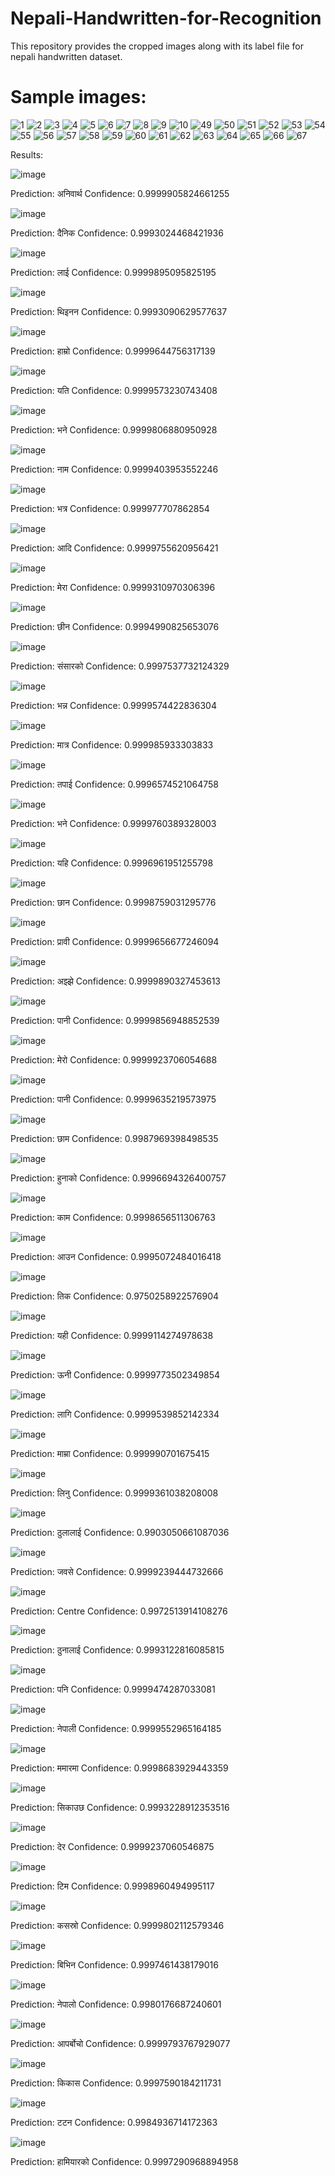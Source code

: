 # Nepali-Handwritten-for-Recognition

This repository provides the cropped images along with its label file for nepali handwritten dataset.

# Sample images:

![1](https://user-images.githubusercontent.com/99968233/231127471-4da5014a-113d-476e-9ee6-4dce754c3e40.jpg)
![2](https://user-images.githubusercontent.com/99968233/231127479-1813038e-5920-4055-871b-32783ac1b09d.jpg)
![3](https://user-images.githubusercontent.com/99968233/231127482-63898fa6-accb-451b-b534-76037f595aeb.jpg)
![4](https://user-images.githubusercontent.com/99968233/231127487-8604df08-460c-4f31-8903-c7f2f3e82ca5.jpg)
![5](https://user-images.githubusercontent.com/99968233/231127488-7bd5c88c-185b-4169-88c3-44928dc757de.jpg)
![6](https://user-images.githubusercontent.com/99968233/231127494-a4e67585-427d-4b2f-9827-c5141c362161.jpg)
![7](https://user-images.githubusercontent.com/99968233/231127498-1e3db845-d4d0-4d4b-a461-39bbb3965025.jpg)
![8](https://user-images.githubusercontent.com/99968233/231127500-4c78c08a-cabd-4171-95d0-b97d29dd6ba1.jpg)
![9](https://user-images.githubusercontent.com/99968233/231127504-2f06b4b5-3fc1-4fb4-897a-cc48a83e928d.jpg)
![10](https://user-images.githubusercontent.com/99968233/231127506-8b2163d2-5118-47d1-b370-c56b25e959c0.jpg)
![49](https://user-images.githubusercontent.com/99968233/231127618-761cf93a-41d2-44b2-b8c0-7bcfa4c5b5d2.jpg)
![50](https://user-images.githubusercontent.com/99968233/231127627-ccb97ed2-f2d7-44b8-b310-4a498f00df5b.jpg)
![51](https://user-images.githubusercontent.com/99968233/231127631-0699b264-aea8-4f7c-a54c-2ee338e99212.jpg)
![52](https://user-images.githubusercontent.com/99968233/231127643-f1435b08-77d7-4443-87a2-0e5984452d92.jpg)
![53](https://user-images.githubusercontent.com/99968233/231127648-f4853680-252b-4315-9477-44df0579a827.jpg)
![54](https://user-images.githubusercontent.com/99968233/231127649-7124b009-7264-4ea1-baeb-4ec6e170f2bb.jpg)
![55](https://user-images.githubusercontent.com/99968233/231127653-83f038bf-6fa0-4ca4-9240-46a3c805bc8a.jpg)
![56](https://user-images.githubusercontent.com/99968233/231127659-1e5e650b-f682-4e72-851a-678cd38abfb2.jpg)
![57](https://user-images.githubusercontent.com/99968233/231127662-19334891-036b-4a18-becb-2c39ee319106.jpg)
![58](https://user-images.githubusercontent.com/99968233/231127667-dd3eb2e3-9123-48a1-b356-bf67a0c433fd.jpg)
![59](https://user-images.githubusercontent.com/99968233/231127672-ec4f7e6a-e943-4820-9387-3f964c347b8b.jpg)
![60](https://user-images.githubusercontent.com/99968233/231127677-51162cdf-273e-4ddb-bfdf-5f21aa3dc8da.jpg)
![61](https://user-images.githubusercontent.com/99968233/231127682-8f05ad4a-33e0-4c43-8789-89c321b40942.jpg)
![62](https://user-images.githubusercontent.com/99968233/231127690-a1b13005-b0f5-4332-bc06-fc551e3445eb.jpg)
![63](https://user-images.githubusercontent.com/99968233/231127695-ae7ca4b4-bdf0-418b-86c9-d26b9929b12b.jpg)
![64](https://user-images.githubusercontent.com/99968233/231127699-933fee1f-44f3-4b7b-a3d9-1b34f51266f7.jpg)
![65](https://user-images.githubusercontent.com/99968233/231127705-d8032adb-07c0-4ca6-8d75-721f8631a4fe.jpg)
![66](https://user-images.githubusercontent.com/99968233/231127709-4176432a-f8b0-44a4-b873-89c481222db8.jpg)
![67](https://user-images.githubusercontent.com/99968233/231127710-58ee070d-f1d0-41c9-9763-7865cce372f2.jpg)

Results:

![image](https://user-images.githubusercontent.com/99968233/231330190-1145e8fc-dba1-492f-bad2-bf32a82a1c9d.png)

Prediction:	अनिवार्थ 
Confidence:	0.9999905824661255

![image](https://user-images.githubusercontent.com/99968233/231330201-cf1888a7-963b-4608-9330-bfaac4cf512b.png)

Prediction:	दैनिक 
Confidence:	0.9993024468421936

![image](https://user-images.githubusercontent.com/99968233/231330227-75058404-577e-4662-8823-ac4270999d17.png)

Prediction:	लाई 
Confidence:	0.9999895095825195

![image](https://user-images.githubusercontent.com/99968233/231330234-b19cb780-212c-4aa1-9020-5ad8fb203e64.png)

Prediction:	थिइनन
Confidence:	0.9993090629577637

![image](https://user-images.githubusercontent.com/99968233/231330240-9f2ce20b-6767-4d77-8903-1fe7fe8c584c.png)

Prediction:	हाम्रो 
Confidence:	0.9999644756317139

![image](https://user-images.githubusercontent.com/99968233/231330256-7bea0ad1-9802-4b4f-abb8-6e526e00cea7.png)

Prediction:	यति 
Confidence:	0.9999573230743408

![image](https://user-images.githubusercontent.com/99968233/231330261-9f7e5298-192b-45c5-a941-5996d18ea5a5.png)

Prediction:	भने 
Confidence:	0.9999806880950928

![image](https://user-images.githubusercontent.com/99968233/231330270-20c4376b-8965-4d96-9ac9-eb10d2d3e134.png)

Prediction:	नाम
Confidence:	0.9999403953552246

![image](https://user-images.githubusercontent.com/99968233/231330275-22d3b5f7-73e0-4a51-9d48-eb73adc7808d.png)

Prediction:	भत्र 
Confidence:	0.999977707862854

![image](https://user-images.githubusercontent.com/99968233/231330289-0da076b6-17ae-4e8a-94f6-eed46a68b46b.png)

Prediction:	आदि 
Confidence:	0.9999755620956421

![image](https://user-images.githubusercontent.com/99968233/231330300-fcedc1ed-312e-422c-b15f-78c0c9b67ec2.png)

Prediction:	मेरा 
Confidence:	0.9999310970306396

![image](https://user-images.githubusercontent.com/99968233/231330312-32f32f09-7885-4190-840f-d49c95ecfc47.png)

Prediction:	छीन 
Confidence:	0.9994990825653076

![image](https://user-images.githubusercontent.com/99968233/231330319-5d018eeb-8d6a-499a-886f-969c5f65b43b.png)

Prediction:	संसारको 
Confidence:	0.9997537732124329

![image](https://user-images.githubusercontent.com/99968233/231330334-2c326842-a0b1-475b-9e4f-9a4dd89839fe.png)

Prediction:	भन्न 
Confidence:	0.9999574422836304

![image](https://user-images.githubusercontent.com/99968233/231330350-3e884c88-3bc4-40a0-9116-534509cda664.png)

Prediction:	मात्र 
Confidence:	0.999985933303833

![image](https://user-images.githubusercontent.com/99968233/231330360-8af764b3-d7c4-47f3-9e02-21de22d96fa6.png)

Prediction:	तपाई 
Confidence:	0.9996574521064758

![image](https://user-images.githubusercontent.com/99968233/231330366-e9b8bdf2-42ba-46e8-8b9d-d2f4b423f63a.png)

Prediction:	भने 
Confidence:	0.9999760389328003

![image](https://user-images.githubusercontent.com/99968233/231330375-6c0193f8-4723-4e61-8444-d67fe0640a41.png)

Prediction:	यहि 
Confidence:	0.9996961951255798

![image](https://user-images.githubusercontent.com/99968233/231330383-3df51d17-78c6-45fc-89cb-c49dbd752d2c.png)

Prediction:	छान 
Confidence:	0.9998759031295776

![image](https://user-images.githubusercontent.com/99968233/231330388-dad4ca1d-eed6-4383-9b0e-b2f027c92b27.png)

Prediction:	प्रावी 
Confidence:	0.9999656677246094

![image](https://user-images.githubusercontent.com/99968233/231330401-4f7bae06-25c1-4ff1-aafe-30e7104e897c.png)

Prediction:	अझ्झे 
Confidence:	0.9999890327453613

![image](https://user-images.githubusercontent.com/99968233/231330413-bf1f72fb-5cd1-402c-8796-7a04ef3157d8.png)

Prediction:	पानी 
Confidence:	0.9999856948852539

![image](https://user-images.githubusercontent.com/99968233/231330426-1b109410-803c-4c3e-9466-48ff321cbd5a.png)

Prediction:	मेरो 
Confidence:	0.9999923706054688

![image](https://user-images.githubusercontent.com/99968233/231330439-14004a10-43fb-4a90-9ba8-5a7e73121720.png)

Prediction:	पानी 
Confidence:	0.9999635219573975

![image](https://user-images.githubusercontent.com/99968233/231330469-3338aa84-7ea8-459f-822e-77de0fd96c02.png)

Prediction:	छाम 
Confidence:	0.9987969398498535

![image](https://user-images.githubusercontent.com/99968233/231330480-7be5344c-21ce-463c-98c1-cb5a00311388.png)

Prediction:	हुनाको 
Confidence:	0.9996694326400757

![image](https://user-images.githubusercontent.com/99968233/231330487-942c76d1-4b39-4c6d-9f4b-a26f24c20ef9.png)

Prediction:	काम 
Confidence:	0.9998656511306763

![image](https://user-images.githubusercontent.com/99968233/231330502-37a55958-e6f8-415d-944b-8cd5d461d13e.png)

Prediction:	आउन 
Confidence:	0.9995072484016418

![image](https://user-images.githubusercontent.com/99968233/231330512-2a4a0858-1528-4d4f-8d43-080bac5e581d.png)

Prediction:	तिक 
Confidence:	0.9750258922576904

![image](https://user-images.githubusercontent.com/99968233/231330518-f53a72bd-4ead-45ca-b5d6-25383dc8700e.png)

Prediction:	यही 
Confidence:	0.9999114274978638

![image](https://user-images.githubusercontent.com/99968233/231330546-c536a00e-a64e-47c8-92fd-b5c49df929e1.png)

Prediction:	ऊनी 
Confidence:	0.9999773502349854

![image](https://user-images.githubusercontent.com/99968233/231330551-a4d4ce93-c5a0-4306-9448-27ee71e8d325.png)

Prediction:	लागि 
Confidence:	0.9999539852142334

![image](https://user-images.githubusercontent.com/99968233/231330560-e496c4f7-823e-4a43-aa77-4e2140628821.png)

Prediction:	माम्रा 
Confidence:	0.999990701675415

![image](https://user-images.githubusercontent.com/99968233/231330574-80945c30-6147-4089-9559-9415e6e71b9a.png)

Prediction:	लिनु 
Confidence:	0.9999361038208008

![image](https://user-images.githubusercontent.com/99968233/231330590-4d3bce38-bab0-4994-b3b8-24fcbffe6598.png)

Prediction:	ठुलालाई 
Confidence:	0.9903050661087036

![image](https://user-images.githubusercontent.com/99968233/231330603-c2989b1b-3ed7-4031-b956-da4d9ac2bbd6.png)

Prediction:	जवसे 
Confidence:	0.9999239444732666

![image](https://user-images.githubusercontent.com/99968233/231330607-0dd170cd-3645-4bc8-bcf7-1607d735471b.png)

Prediction:	Centre
Confidence:	0.9972513914108276

![image](https://user-images.githubusercontent.com/99968233/231330620-f455f472-a487-4adb-9a6c-6b3d996342e7.png)

Prediction:	ठुनालाई 
Confidence:	0.9993122816085815

![image](https://user-images.githubusercontent.com/99968233/231330644-fd4c1466-6b20-42ae-aad4-edc0a6b6f3e3.png)

Prediction:	पनि 
Confidence:	0.9999474287033081

![image](https://user-images.githubusercontent.com/99968233/231330649-500417b4-d8e8-4903-a95f-22603f58e5fd.png)

Prediction:	नेपाली 
Confidence:	0.9999552965164185

![image](https://user-images.githubusercontent.com/99968233/231330655-fffbd066-e7ae-4b36-bd5c-fc551946dc86.png)

Prediction:	ममारमा 
Confidence:	0.9998683929443359

![image](https://user-images.githubusercontent.com/99968233/231330664-0644a7e5-cd40-4ebb-b1f8-374977ef2f8f.png)

Prediction:	सिकाउछ 
Confidence:	0.9993228912353516

![image](https://user-images.githubusercontent.com/99968233/231330678-f7c923ad-6ea9-4674-b1f0-f9ce1b3f9aa1.png)

Prediction:	देर 
Confidence:	0.9999237060546875

![image](https://user-images.githubusercontent.com/99968233/231330684-afc8ed06-9dcb-4ddc-941b-f51997597861.png)

Prediction:	टिम 
Confidence:	0.9998960494995117

![image](https://user-images.githubusercontent.com/99968233/231330687-6a3ab0e4-9be4-42e6-8f17-aaf658477670.png)

Prediction:	कसस्रो
Confidence:	0.9999802112579346

![image](https://user-images.githubusercontent.com/99968233/231330690-a1183191-444f-46b6-89a7-b93685a2e656.png)

Prediction:	बिभिन 
Confidence:	0.9997461438179016

![image](https://user-images.githubusercontent.com/99968233/231330707-1e5684aa-177c-45b6-a87b-a4ae29690d27.png)

Prediction:	नेपालो 
Confidence:	0.9980176687240601

![image](https://user-images.githubusercontent.com/99968233/231330717-8baf435c-a2dc-4a88-af64-c14acc4ada7f.png)

Prediction:	आपर्बोचो
Confidence:	0.9999793767929077

![image](https://user-images.githubusercontent.com/99968233/231330724-66f1072f-f623-466e-b860-6a4043a05a47.png)

Prediction:	किकास 
Confidence:	0.9997590184211731

![image](https://user-images.githubusercontent.com/99968233/231330735-edb4dd02-73c3-40a0-b19d-b3e30943152e.png)

Prediction:	टटन 
Confidence:	0.9984936714172363

![image](https://user-images.githubusercontent.com/99968233/231330759-5dc51e40-964e-46ba-a505-53133cb42d83.png)

Prediction:	हामियारको 
Confidence:	0.9997290968894958
